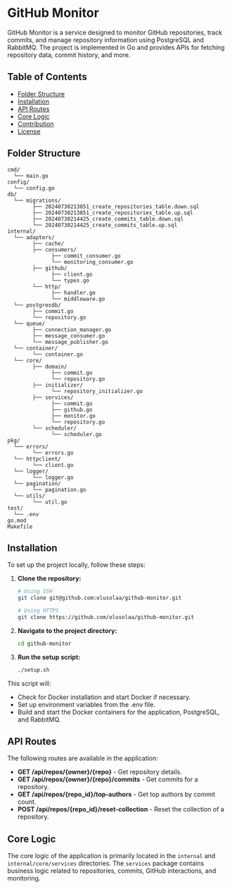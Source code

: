 
# GitHub Monitor

GitHub Monitor is a service designed to monitor GitHub repositories, track commits, and manage repository information using PostgreSQL and RabbitMQ. The project is implemented in Go and provides APIs for fetching repository data, commit history, and more.

## Table of Contents

- [Folder Structure](#folder-structure)
- [Installation](#installation)
- [API Routes](#api-routes)
- [Core Logic](#core-logic)
- [Contribution](#contribution)
- [License](#license)

## Folder Structure

```plaintext
cmd/
  └── main.go
config/
  └── config.go
db/
  └── migrations/
        ├── 20240730213851_create_repositories_table.down.sql
        ├── 20240730213851_create_repositories_table.up.sql
        ├── 20240730214425_create_commits_table.down.sql
        └── 20240730214425_create_commits_table.up.sql
internal/
  └── adapters/
        ├── cache/
        ├── consumers/
              ├── commit_consumer.go
              └── monitoring_consumer.go
        ├── github/
              ├── client.go
              └── types.go
        └── http/
              ├── handler.go
              └── middleware.go
  └── postgresdb/
        ├── commit.go
        └── repository.go
  └── queue/
        ├── connection_manager.go
        ├── message_consumer.go
        └── message_publisher.go
  └── container/
        └── container.go
  └── core/
        ├── domain/
              ├── commit.go
              └── repository.go
        ├── initializer/
              └── repository_initializer.go
        ├── services/
              ├── commit.go
              ├── github.go
              ├── monitor.go
              └── repository.go
        └── scheduler/
              └── scheduler.go
pkg/
  └── errors/
        └── errors.go
  └── httpclient/
        └── client.go
  └── logger/
        └── logger.go
  └── pagination/
        └── pagination.go
  └── utils/
        └── util.go
test/
  └── .env
go.mod
Makefile
```

## Installation

To set up the project locally, follow these steps:

1. **Clone the repository:**

    ```sh
    # Using SSH
    git clone git@github.com:olusolaa/github-monitor.git

    # Using HTTPS
    git clone https://github.com/olusolaa/github-monitor.git
    ```

2. **Navigate to the project directory:**
    ```sh
   cd github-monitor
   ```

3. **Run the setup script:**
    ```sh
    ./setup.sh
    ```
This script will:

- Check for Docker installation and start Docker if necessary.
- Set up environment variables from the .env file.
- Build and start the Docker containers for the application, PostgreSQL, and RabbitMQ.



## API Routes

The following routes are available in the application:

- **GET /api/repos/{owner}/{repo}** - Get repository details.
- **GET /api/repos/{owner}/{repo}/commits** - Get commits for a repository.
- **GET /api/repos/{repo_id}/top-authors** - Get top authors by commit count.
- **POST /api/repos/{repo_id}/reset-collection** - Reset the collection of a repository.

## Core Logic

The core logic of the application is primarily located in the `internal` and `internal/core/services` directories. The `services` package contains business logic related to repositories, commits, GitHub interactions, and monitoring.